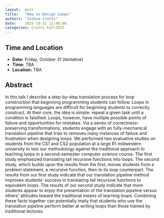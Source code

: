 ```yaml
---
layout:  post
title:   "How to Design Loops"
authors: "Joshua Crotts"
date:    2025-10-31 12:00:00
categories: Crotts Fall2025
---
```


## Time and Location

* **Date:** Friday, October 31 (tentative)
* **Time:** TBA
* **Location:** TBA

## Abstract

In this talk I describe a step-by-step translation process for loop construction
that beginning programming students can follow. Loops in programming languages
are difficult for beginning students to correctly construct. At their core, the
idea is simple: repeat a given task until a condition is falsified. Loops,
however, have multiple possible points of failure and opportunities for
mistakes. Via a series of correctness-preserving transformations, students
engage with an fully-mechanical translation pipeline that tries to removes many
instances of failure and frustration when designing loops. We performed two
evaluative studies on students from the CS1 and CS2 population at a large R1
midwestern university to test our methodology against the traditional approach
to teaching loops in a second-semester computer science course. The first study
emphasized translating tail recursive functions into loops. The second study,
which builds upon the results from the first, moves students from a problem
statement, a recursive function, then to its loop counterpart. The results from
our first study indicate that our translation pipeline method improves students’
success in translating tail recursive functions to equivalent loops. The results
of our second study indicate that more students appear to enjoy the presentation
of the translation pipeline versus others’ attitudes toward the traditional
means of learning loops. Combining these facts together can potentially imply
that students who use the translation pipeline perform better at writing loops
than those trained by traditional lectures.
